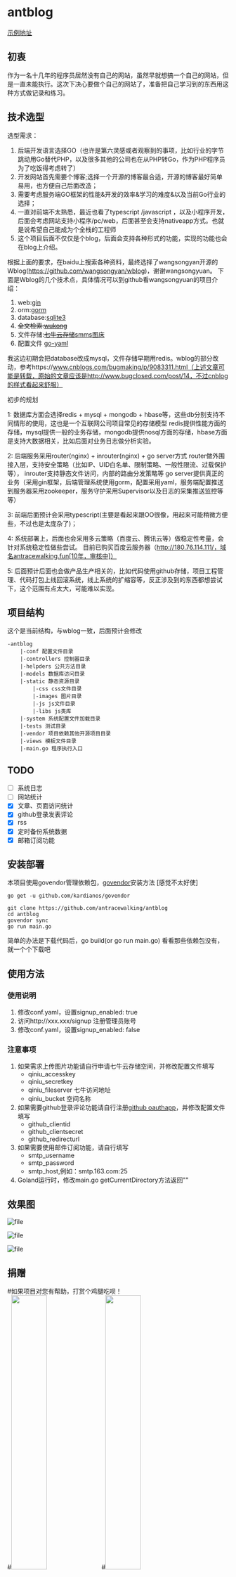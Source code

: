 # antblog  
[示例地址](http://180.76.114.111/)

## 初衷
   作为一名十几年的程序员居然没有自己的网站，虽然早就想搞一个自己的网站，但是一直未能执行。这次下决心要做个自己的网站了，准备把自己学习到的东西用这种方式做记录和练习。

## 技术选型
选型需求：
1. 后端开发语言选择GO（也许是第六灵感或者观察到的事项，比如行业的字节跳动用Go替代PHP，以及很多其他的公司也在从PHP转Go，作为PHP程序员为了吃饭得考虑转了）
2. 开发网站首先需要个博客;选择一个开源的博客最合适，开源的博客最好简单易用，也方便自己后面改造；
3. 需要考虑服务端GO框架的性能&开发的效率&学习的难度&以及当前Go行业的选择；
4. 一直对前端不太熟悉，最近也看了typescript /javascript ，以及小程序开发，后面会考虑网站支持小程序/pc/web，后面甚至会支持nativeapp方式。也就是说希望自己能成为个全栈的工程师
5. 这个项目后面不仅仅是个blog，后面会支持各种形式的功能，实现的功能也会在blog上介绍。

根据上面的要求，在baidu上搜索各种资料，最终选择了wangsongyan开源的Wblog(https://github.com/wangsongyan/wblog)，谢谢wangsongyuan。
下面是Wblog的几个技术点，具体情况可以到github看wangsongyuan的项目介绍：   
1. web:[gin](https://github.com/gin-gonic/gin)
2. orm:[gorm](https://github.com/jinzhu/gorm)
3. database:[sqlite3](https://github.com/mattn/go-sqlite3)
4. ~~全文检索:[wukong](https://github.com/huichen/wukong)~~
5. 文件存储:~~[七牛云存储](https://www.qiniu.com/)~~[smms图床](https://sm.ms)
6. 配置文件 [go-yaml](https://github.com/go-yaml/yaml)

我这边初期会把database改成mysql，文件存储早期用redis。wblog的部分改动，参考https://www.cnblogs.com/bugmaking/p/9083311.html（上述文章可能是转载，原始的文章应该是http://www.bugclosed.com/post/14，不过cnblog的样式看起来舒服）

初步的规划

1: 数据库方面会选择redis + mysql + mongodb + hbase等，这些db分别支持不同情形的使用，这也是一个互联网公司项目常见的存储模型
  redis提供性能方面的存储，mysql提供一般的业务存储，mongodb提供nosql方面的存储，hbase方面是支持大数据相关，比如后面对业务日志做分析实验。

2: 后端服务采用router(nginx) + inrouter(nginx) + go server方式
 router做外围接入层，支持安全策略（比如IP、UID白名单、限制策略、一般性限流、过载保护等），
 inrouter支持静态文件访问，内部的路由分发策略等
 go server提供真正的业务（采用gin框架，后端管理系统使用gorm，配置采用yaml，服务端配置推送到服务器采用zookeeper，服务守护采用Supervisor以及日志的采集推送监控等等）

3: 前端后面预计会采用typescript(主要是看起来跟OO很像，用起来可能稍微方便些，不过也是太庞杂了)；

4: 系统部署上，后面也会采用多云策略（百度云、腾讯云等）做稳定性考量，会针对系统稳定性做些尝试。 目前已购买百度云服务器（http://180.76.114.111/，域名antracewalking.fun[10年，审核中]）

5: 后面预计后面也会做产品生产相关的，比如代码使用github存储，项目工程管理、代码打包上线回滚系统，线上系统的扩缩容等，反正涉及到的东西都想尝试下，这个范围有点太大，可能难以实现。



## 项目结构
这个是当前结构，与wblog一致，后面预计会修改
```
-antblog
    |-conf 配置文件目录
    |-controllers 控制器目录
    |-helpders 公共方法目录
    |-models 数据库访问目录
    |-static 静态资源目录
        |-css css文件目录
        |-images 图片目录
        |-js js文件目录
        |-libs js类库
    |-system 系统配置文件加载目录
    |-tests 测试目录
    |-vendor 项目依赖其他开源项目目录
    |-views 模板文件目录
    |-main.go 程序执行入口
```
## TODO
- [ ] 系统日志
- [ ] 网站统计
- [x] 文章、页面访问统计
- [x] github登录发表评论
- [x] rss
- [x] 定时备份系统数据
- [x] 邮箱订阅功能

## 安装部署
本项目使用govendor管理依赖包，[govendor](https://github.com/kardianos/govendor)安装方法 [感觉不太好使]
```
go get -u github.com/kardianos/govendor
```

```
git clone https://github.com/antracewalking/antblog
cd antblog
govendor sync
go run main.go
```

简单的办法是下载代码后，go build(or go run main.go) 看看那些依赖包没有，就一个个下载吧

## 使用方法
### 使用说明
1. 修改conf.yaml，设置signup_enabled: true
2. 访问http://xxx.xxx/signup 注册管理员账号
3. 修改conf.yaml，设置signup_enabled: false

### 注意事项
1. 如果需求上传图片功能请自行申请七牛云存储空间，并修改配置文件填写
    - qiniu_accesskey
    - qiniu_secretkey
    - qiniu_fileserver 七牛访问地址
    - qiniu_bucket 空间名称
2. 如果需要github登录评论功能请自行注册[github oauthapp](https://github.com/settings/developers)，并修改配置文件填写
    - github_clientid
    - github_clientsecret
    - github_redirecturl
3. 如果需要使用邮件订阅功能，请自行填写
    - smtp_username
    - smtp_password
    - smtp_host,例如：smtp.163.com:25
4. Goland运行时，修改main.go getCurrentDirectory方法返回""

## 效果图

![file](screenshots/index.png)

![file](screenshots/blog.png)

![file](screenshots/admin.png)

## 捐赠
#如果项目对您有帮助，打赏个鸡腿吃呗！  
#<img src="https://raw.githubusercontent.com/antracewalking/antblog/master/screenshots/alipay.png" width = 40% height = 40% />
#<img src="https://raw.githubusercontent.com/antracewalking/antblog/master/screenshots/weixin.png" width = 40% height = 40% />
